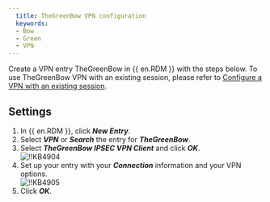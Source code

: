 ```yaml
---
  title: TheGreenBow VPN configuration
  keywords:
  - Bow
  - Green
  - VPN
---
```

Create a VPN entry TheGreenBow in {{ en.RDM }} with the steps below. To use TheGreenBow VPN with an existing session, please refer to [Configure a VPN with an existing session](/kb/remote-desktop-manager/how-to-articles/configure-vpn-existing-session/).

## Settings

1. In {{ en.RDM }}, click ***New Entry***.
1. Select ***VPN*** or ***Search*** the entry for ***TheGreenBow***.
1. Select ***TheGreenBow IPSEC VPN Client*** and click ***OK***.  
![!!KB4904](https://webdevolutions.azureedge.net/docs/en/kb/KB4904.png)
1. Set up your entry with your ***Connection*** information and your VPN options.  
![!!KB4905](https://webdevolutions.azureedge.net/docs/en/kb/KB4905.png)
1. Click ***OK***.
